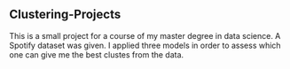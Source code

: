 ## Clustering-Projects
This is a small project for a course of my master degree in data science. 
A Spotify dataset was given. 
I applied three models in order to assess which one can give me the best clustes from the data.
